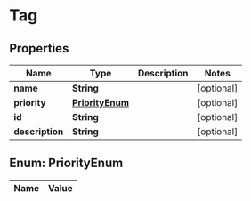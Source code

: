 

# Tag

## Properties

Name | Type | Description | Notes
------------ | ------------- | ------------- | -------------
**name** | **String** |  |  [optional]
**priority** | [**PriorityEnum**](#PriorityEnum) |  |  [optional]
**id** | **String** |  |  [optional]
**description** | **String** |  |  [optional]


## Enum: PriorityEnum

Name | Value
---- | -----




